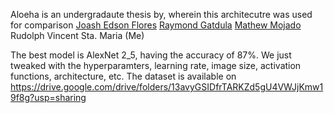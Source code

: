 Aloeha is an undergradaute thesis by, wherein this architecutre was used for comparison
[Joash Edson Flores](https://github.com/Jedflo)
[Raymond Gatdula](https://github.com/Exqst)
[Mathew Mojado](https://github.com/MachuMachu)
Rudolph Vincent Sta. Maria (Me)

The best model is AlexNet 2_5, having the accuracy of 87%. We just tweaked with the hyperparamters, learning rate, image size, activation functions, architecture, etc. The dataset is available on https://drive.google.com/drive/folders/13avyGSIDfrTARKZd5gU4VWJjKmw19f8g?usp=sharing
